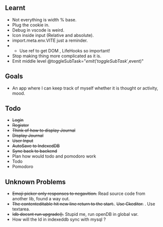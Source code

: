 ## Learnt

- Not everything is width % base.
- Plug the cookie in.
- Debug in vscode is weird.
- Icon inside input (Relative and absolute).
- import.meta.env.VITE just a reminder.
- - Use ref to get DOM , LifeHooks so important!
- Stop making thing more complicated as it is.
- Emit middle level @toggleSubTask="$emit('toggleSubTask',$event)" 

## Goals

- An app where I can keep track of myself whether it is thought or activity, mood.

## Todo

- ~~Login~~
- ~~Register~~
- ~~Think of how to display Journal~~
- ~~Display Journal~~
- ~~User Input~~
- ~~AutoSave to IndexedDB~~
- ~~Sync back to backend~~
- Plan how would todo and pomodoro work
- Todo
- Pomodoro  
## Unknown Problems

- ~~Emoji picker only responses to negavition.~~ Read source code from another lib, found a way out.
- ~~The contenteditable hit new line return to the start.~~. ~~Use Ckeditor.~~ . Use textarea.
- ~~Idb doesnt run upgrade().~~ Stupid me, run openDB in global var.
- How will the Id in indexeddb sync with mysql ?

